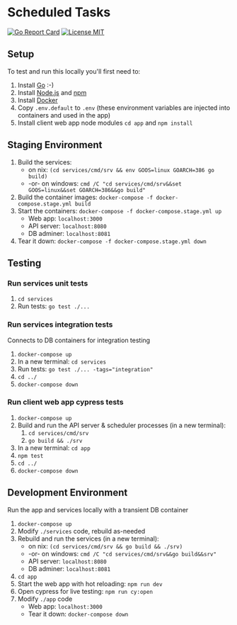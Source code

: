 # Scheduled Tasks
[![Go Report Card](https://goreportcard.com/badge/github.com/benjohns1/scheduled-tasks/services)](https://goreportcard.com/report/github.com/benjohns1/scheduled-tasks/services)
[![License MIT](https://img.shields.io/badge/license-MIT-lightgrey.svg?style=flat)](LICENSE)
## Setup
To test and run this locally you'll first need to:
1. Install [Go](https://golang.org/) :-)
2. Install [Node.js](https://nodejs.org/) and [npm](https://www.npmjs.com/)
3. Install [Docker](https://www.docker.com/products/docker-desktop)
4. Copy `.env.default` to `.env` (these environment variables are injected into containers and used in the app)
5. Install client web app node modules `cd app` and `npm install`

## Staging Environment
1. Build the services:
   * on nix: `(cd services/cmd/srv && env GOOS=linux GOARCH=386 go build)`  
   * -or- on windows: `cmd /C "cd services/cmd/srv&&set GOOS=linux&&set GOARCH=386&&go build"`
2. Build the container images: `docker-compose -f docker-compose.stage.yml build`
3. Start the containers: `docker-compose -f docker-compose.stage.yml up`
   * Web app: `localhost:3000`
   * API server: `localhost:8080`
   * DB adminer: `localhost:8081`
4. Tear it down: `docker-compose -f docker-compose.stage.yml down`

## Testing
### Run services unit tests
1. `cd services`
2. Run tests: `go test ./...`

### Run services integration tests
Connects to DB containers for integration testing
1. `docker-compose up`
2. In a new terminal: `cd services`
3. Run tests: `go test ./... -tags="integration"`
4. `cd ../`
5. `docker-compose down`

### Run client web app cypress tests
1. `docker-compose up`
2. Build and run the API server & scheduler processes (in a new terminal):
   1. `cd services/cmd/srv`
   1. `go build && ./srv`
3. In a new terminal: `cd app`
4. `npm test`
5. `cd ../`
6. `docker-compose down`

## Development Environment

Run the app and services locally with a transient DB container
1. `docker-compose up`
2. Modify `./services` code, rebuild as-needed
3. Rebuild and run the services (in a new terminal):
   * on nix: `(cd services/cmd/srv && go build && ./srv)`
   * -or- on windows: `cmd /C "cd services/cmd/srv&&go build&&srv"`
   * API server: `localhost:8080`
   * DB adminer: `localhost:8081`
6. `cd app`
7. Start the web app with hot reloading: `npm run dev`
8. Open cypress for live testing: `npm run cy:open`
9.  Modify `./app` code
    * Web app: `localhost:3000`
    * Tear it down: `docker-compose down`